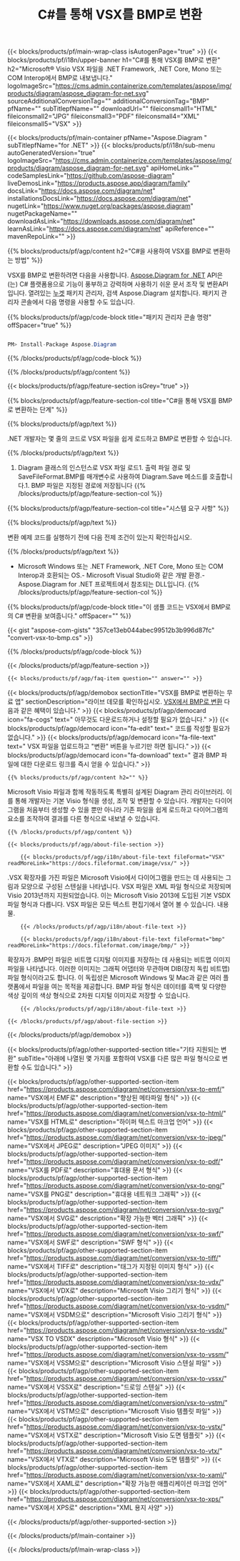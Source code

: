 ﻿---
title: C#를 통해 VSX를 BMP로 변환 
weight: 2680
url: /ko/net/conversion/vsx-to-bmp/ 
description: VSX에서 BMP로의 C# 변환을 위한 샘플 코드입니다. VB.NET, Asp.NET 또는 모든 .NET 기반 애플리케이션 내에서 일괄 VSX 파일을 BMP로 변환하는 API 예제 코드를 사용합니다.
---
{{< blocks/products/pf/main-wrap-class isAutogenPage="true" >}}
{{< blocks/products/pf/i18n/upper-banner h1="C#를 통해 VSX를 BMP로 변환" h2="Microsoft® Visio VSX 파일을 .NET Framework, .NET Core, Mono 또는 COM Interop에서 BMP로 내보냅니다." logoImageSrc="https://cms.admin.containerize.com/templates/aspose/img/products/diagram/aspose_diagram-for-net.svg" sourceAdditionalConversionTag="" additionalConversionTag="BMP" pfName="" subTitlepfName="" downloadUrl="" fileiconsmall1="HTML" fileiconsmall2="JPG" fileiconsmall3="PDF" fileiconsmall4="XML" fileiconsmall5="VSX" >}}

{{< blocks/products/pf/main-container pfName="Aspose.Diagram " subTitlepfName="for .NET" >}}
{{< blocks/products/pf/i18n/sub-menu autoGeneratedVersion="true" logoImageSrc="https://cms.admin.containerize.com/templates/aspose/img/products/diagram/aspose_diagram-for-net.svg" apiHomeLink="" codeSamplesLink="https://github.com/aspose-diagram" liveDemosLink="https://products.aspose.app/diagram/family" docsLink="https://docs.aspose.com/diagram/net" installationsDocsLink="https://docs.aspose.com/diagram/net" nugetLink="https://www.nuget.org/packages/aspose.diagram" nugetPackageName="" downloadAsLink="https://downloads.aspose.com/diagram/net" learnAsLink="https://docs.aspose.com/diagram/net" apiReference="" mavenRepoLink="" >}}

{{% blocks/products/pf/agp/content h2="C#을 사용하여 VSX를 BMP로 변환하는 방법" %}}

 VSX를 BMP로 변환하려면 다음을 사용합니다.
 [Aspose.Diagram for .NET](https://products.aspose.com/diagram/net) 
 API은(는) C# 플랫폼용으로 기능이 풍부하고 강력하며 사용하기 쉬운 문서 조작 및 변환API입니다. 열려있는
 [누겟](https://www.nuget.org/packages/aspose.diagram) 
 패키지 관리자, 검색
 Aspose.Diagram 
 설치합니다. 패키지 관리자 콘솔에서 다음 명령을 사용할 수도 있습니다.

{{% blocks/products/pf/agp/code-block title="패키지 관리자 콘솔 명령" offSpacer="true" %}}

```cs

PM> Install-Package Aspose.Diagram


```

{{% /blocks/products/pf/agp/code-block %}}

{{% /blocks/products/pf/agp/content %}}

{{< blocks/products/pf/agp/feature-section isGrey="true" >}}

{{% blocks/products/pf/agp/feature-section-col title="C#을 통해 VSX를 BMP로 변환하는 단계" %}}

{{% blocks/products/pf/agp/text %}}

 .NET 개발자는 몇 줄의 코드로 VSX 파일을 쉽게 로드하고 BMP로 변환할 수 있습니다.

{{% /blocks/products/pf/agp/text %}}

1. Diagram 클래스의 인스턴스로 VSX 파일 로드1. 출력 파일 경로 및 SaveFileFormat.BMP를 매개변수로 사용하여 Diagram.Save 메소드를 호출합니다.1. BMP 파일은 지정된 경로에 저장됩니다
{{% /blocks/products/pf/agp/feature-section-col %}}

{{% blocks/products/pf/agp/feature-section-col title="시스템 요구 사항" %}}

{{% blocks/products/pf/agp/text %}}

 변환 예제 코드를 실행하기 전에 다음 전제 조건이 있는지 확인하십시오.

{{% /blocks/products/pf/agp/text %}}

- Microsoft Windows 또는 .NET Framework, .NET Core, Mono 또는 COM Interop과 호환되는 OS.- Microsoft Visual Studio와 같은 개발 환경.- Aspose.Diagram for .NET 프로젝트에서 참조되는 DLL입니다.
{{% /blocks/products/pf/agp/feature-section-col %}}

{{% blocks/products/pf/agp/code-block title="이 샘플 코드는 VSX에서 BMP로의 C# 변환을 보여줍니다." offSpacer="" %}}

{{< gist "aspose-com-gists" "357ce13eb044abec99512b3b996d87fc" "convert-vsx-to-bmp.cs" >}}

{{% /blocks/products/pf/agp/code-block %}}

{{< /blocks/products/pf/agp/feature-section >}}

    {{< blocks/products/pf/agp/faq-item question="" answer="" >}}
 

<!-- aboutfile Starts -->

{{< blocks/products/pf/agp/demobox sectionTitle="VSX를 BMP로 변환하는 무료 앱" sectionDescription="라이브 데모를 확인하십시오. [VSX에서 BMP로 변환](https://products.aspose.app/diagram/conversion/vsx-to-bmp) 다음과 같은 혜택이 있습니다." >}}
        {{< blocks/products/pf/agp/democard icon="fa-cogs" text=" 아무것도 다운로드하거나 설정할 필요가 없습니다." >}}
        {{< blocks/products/pf/agp/democard icon="fa-edit" text=" 코드를 작성할 필요가 없습니다." >}}
        {{< blocks/products/pf/agp/democard icon="fa-file-text" text=" VSX 파일을 업로드하고 \"변환\" 버튼을 누르기만 하면 됩니다." >}}
        {{< blocks/products/pf/agp/democard icon="fa-download" text=" 결과 BMP 파일에 대한 다운로드 링크를 즉시 얻을 수 있습니다." >}}

    {{% blocks/products/pf/agp/content h2="" %}}

 Microsoft Visio 파일과 함께 작동하도록 특별히 설계된 Diagram 관리 라이브러리. 이를 통해 개발자는 기본 Visio 형식을 생성, 조작 및 변환할 수 있습니다. 개발자는 다이어그램을 처음부터 생성할 수 있을 뿐만 아니라 기존 파일을 쉽게 로드하고 다이어그램의 요소를 조작하여 결과를 다른 형식으로 내보낼 수 있습니다.



    {{% /blocks/products/pf/agp/content %}}

    {{< blocks/products/pf/agp/about-file-section >}}

        {{< blocks/products/pf/agp/i18n/about-file-text fileFormat="VSX" readMoreLink="https://docs.fileformat.com/image/vsx/" >}}
.VSX 확장자를 가진 파일은 Microsoft Visio에서 다이어그램을 만드는 데 사용되는 그림과 모양으로 구성된 스텐실을 나타냅니다. VSX 파일은 XML 파일 형식으로 저장되며 Visio 2013년까지 지원되었습니다. 이는 Microsoft Visio 2013에 도입된 기본 VSDX 파일 형식과 다릅니다. VSX 파일은 모든 텍스트 편집기에서 열어 볼 수 있습니다. 내용물.

        {{< /blocks/products/pf/agp/i18n/about-file-text >}}

        {{< blocks/products/pf/agp/i18n/about-file-text fileFormat="bmp" readMoreLink="https://docs.fileformat.com/image/bmp/" >}}
확장자가 .BMP인 파일은 비트맵 디지털 이미지를 저장하는 데 사용되는 비트맵 이미지 파일을 나타냅니다. 이러한 이미지는 그래픽 어댑터와 무관하며 DIB(장치 독립 비트맵) 파일 형식이라고도 합니다. 이 독립성은 Microsoft Windows 및 Mac과 같은 여러 플랫폼에서 파일을 여는 목적을 제공합니다. BMP 파일 형식은 데이터를 흑백 및 다양한 색상 깊이의 색상 형식으로 2차원 디지털 이미지로 저장할 수 있습니다.

        {{< /blocks/products/pf/agp/i18n/about-file-text >}}

    {{< /blocks/products/pf/agp/about-file-section >}}

{{< /blocks/products/pf/agp/demobox >}}

<!-- aboutfile Ends -->

{{< blocks/products/pf/agp/other-supported-section title="기타 지원되는 변환" subTitle="아래에 나열된 몇 가지를 포함하여 VSX를 다른 많은 파일 형식으로 변환할 수도 있습니다." >}}

{{< blocks/products/pf/agp/other-supported-section-item href="https://products.aspose.com/diagram/net/conversion/vsx-to-emf/" name="VSX에서 EMF로" description="향상된 메타파일 형식" >}}
{{< blocks/products/pf/agp/other-supported-section-item href="https://products.aspose.com/diagram/net/conversion/vsx-to-html/" name="VSX를 HTML로" description="하이퍼 텍스트 마크업 언어" >}}
{{< blocks/products/pf/agp/other-supported-section-item href="https://products.aspose.com/diagram/net/conversion/vsx-to-jpeg/" name="VSX에서 JPEG로" description="JPEG 이미지" >}}
{{< blocks/products/pf/agp/other-supported-section-item href="https://products.aspose.com/diagram/net/conversion/vsx-to-pdf/" name="VSX를 PDF로" description="휴대용 문서 형식" >}}
{{< blocks/products/pf/agp/other-supported-section-item href="https://products.aspose.com/diagram/net/conversion/vsx-to-png/" name="VSX를 PNG로" description="휴대용 네트워크 그래픽" >}}
{{< blocks/products/pf/agp/other-supported-section-item href="https://products.aspose.com/diagram/net/conversion/vsx-to-svg/" name="VSX에서 SVG로" description="확장 가능한 벡터 그래픽" >}}
{{< blocks/products/pf/agp/other-supported-section-item href="https://products.aspose.com/diagram/net/conversion/vsx-to-swf/" name="VSX에서 SWF로" description="SWF 형식" >}}
{{< blocks/products/pf/agp/other-supported-section-item href="https://products.aspose.com/diagram/net/conversion/vsx-to-tiff/" name="VSX에서 TIFF로" description="태그가 지정된 이미지 형식" >}}
{{< blocks/products/pf/agp/other-supported-section-item href="https://products.aspose.com/diagram/net/conversion/vsx-to-vdx/" name="VSX에서 VDX로" description="Microsoft Visio 그리기 형식" >}}
{{< blocks/products/pf/agp/other-supported-section-item href="https://products.aspose.com/diagram/net/conversion/vsx-to-vsdm/" name="VSX에서 VSDM으로" description="Microsoft Visio 그리기 형식" >}}
{{< blocks/products/pf/agp/other-supported-section-item href="https://products.aspose.com/diagram/net/conversion/vsx-to-vsdx/" name="VSX TO VSDX" description="Microsoft Visio 형식" >}}
{{< blocks/products/pf/agp/other-supported-section-item href="https://products.aspose.com/diagram/net/conversion/vsx-to-vssm/" name="VSX에서 VSSM으로" description="Microsoft Visio 스텐실 파일" >}}
{{< blocks/products/pf/agp/other-supported-section-item href="https://products.aspose.com/diagram/net/conversion/vsx-to-vssx/" name="VSX에서 VSSX로" description="드로잉 스텐실" >}}
{{< blocks/products/pf/agp/other-supported-section-item href="https://products.aspose.com/diagram/net/conversion/vsx-to-vstm/" name="VSX에서 VSTM으로" description="Microsoft Visio 템플릿 파일" >}}
{{< blocks/products/pf/agp/other-supported-section-item href="https://products.aspose.com/diagram/net/conversion/vsx-to-vstx/" name="VSX에서 VSTX로" description="Microsoft Visio 도면 템플릿" >}}
{{< blocks/products/pf/agp/other-supported-section-item href="https://products.aspose.com/diagram/net/conversion/vsx-to-vtx/" name="VSX에서 VTX로" description="Microsoft Visio 도면 템플릿" >}}
{{< blocks/products/pf/agp/other-supported-section-item href="https://products.aspose.com/diagram/net/conversion/vsx-to-xaml/" name="VSX에서 XAML로" description="확장 가능한 애플리케이션 마크업 언어" >}}
{{< blocks/products/pf/agp/other-supported-section-item href="https://products.aspose.com/diagram/net/conversion/vsx-to-xps/" name="VSX에서 XPS로" description="XML 용지 사양" >}}

{{< /blocks/products/pf/agp/other-supported-section >}}

{{< /blocks/products/pf/main-container >}}
    
{{< /blocks/products/pf/main-wrap-class >}}